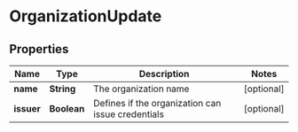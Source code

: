 

# OrganizationUpdate

## Properties

Name | Type | Description | Notes
------------ | ------------- | ------------- | -------------
**name** | **String** | The organization name |  [optional]
**issuer** | **Boolean** | Defines if the organization can issue credentials |  [optional]



